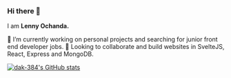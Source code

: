 ### Hi there 👋

I am **Lenny Ochanda.** 

🔭 I’m currently working on personal projects and searching for junior front end developer jobs.
👯 Looking to collaborate and build websites in SvelteJS, React, Express and MongoDB.

[![dak-384's GitHub stats](https://github-readme-stats.vercel.app/api?username=dak-384)](https://github.com/anuraghazra/github-readme-stats)
